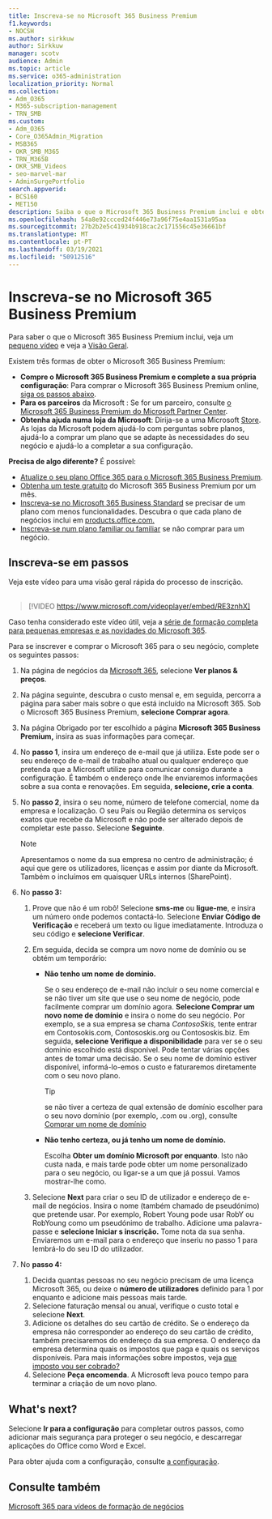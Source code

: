 ```yaml
---
title: Inscreva-se no Microsoft 365 Business Premium
f1.keywords:
- NOCSH
ms.author: sirkkuw
author: Sirkkuw
manager: scotv
audience: Admin
ms.topic: article
ms.service: o365-administration
localization_priority: Normal
ms.collection:
- Adm_O365
- M365-subscription-management
- TRN_SMB
ms.custom:
- Adm_O365
- Core_O365Admin_Migration
- MSB365
- OKR_SMB_M365
- TRN_M365B
- OKR_SMB_Videos
- seo-marvel-mar
- AdminSurgePortfolio
search.appverid:
- BCS160
- MET150
description: Saiba o que o Microsoft 365 Business Premium inclui e obtenha orientação passo a passo ao inscrever-se no Microsoft 365 Business Premium.
ms.openlocfilehash: 54a8e92ccced24f446e73a96f75e4aa1531a95aa
ms.sourcegitcommit: 27b2b2e5c41934b918cac2c171556c45e36661bf
ms.translationtype: MT
ms.contentlocale: pt-PT
ms.lasthandoff: 03/19/2021
ms.locfileid: "50912516"
---
```

# <a name="sign-up-for-microsoft-365-business-premium"></a>Inscreva-se no Microsoft 365 Business Premium

Para saber o que o Microsoft 365 Business Premium inclui, veja um [pequeno vídeo](../business-video/what-is-microsoft-365.md) e veja a [Visão Geral](microsoft-365-business-overview.md).

Existem três formas de obter o Microsoft 365 Business Premium:
- **Compre o Microsoft 365 Business Premium e complete a sua própria configuração**: Para comprar o Microsoft 365 Business Premium online, [siga os passos abaixo](#sign-up-steps).
- **Para os parceiros** da Microsoft : Se for um parceiro, consulte [o Microsoft 365 Business Premium do Microsoft Partner Center](get-microsoft-365-business.md).
- **Obtenha ajuda numa loja da Microsoft**: Dirija-se a uma Microsoft [Store](https://go.microsoft.com/fwlink/?linkid=2109652). As lojas da Microsoft podem ajudá-lo com perguntas sobre planos, ajudá-lo a comprar um plano que se adapte às necessidades do seu negócio e ajudá-lo a completar a sua configuração.

**Precisa de algo diferente?** É possível:
- [Atualize o seu plano Office 365 para o Microsoft 365 Business Premium](migrate-to-microsoft-365-business.md).
- [Obtenha um teste gratuito](https://go.microsoft.com/fwlink/p/?linkid=2102309) do Microsoft 365 Business Premium por um mês.
- [Inscreva-se no Microsoft 365 Business Standard](https://go.microsoft.com/fwlink/p/?LinkID=510935) se precisar de um plano com menos funcionalidades. Descubra o que cada plano de negócios inclui em [products.office.com.](https://go.microsoft.com/fwlink/?linkid=2109397)
- [Inscreva-se num plano familiar ou familiar](https://go.microsoft.com/fwlink/?linkid=2109398) se não comprar para um negócio. 

## <a name="sign-up-steps"></a>Inscreva-se em passos

Veja este vídeo para uma visão geral rápida do processo de inscrição.<br><br>

> [!VIDEO https://www.microsoft.com/videoplayer/embed/RE3znhX] 

Caso tenha considerado este vídeo útil, veja a [série de formação completa para pequenas empresas e as novidades do Microsoft 365](https://support.microsoft.com/office/6ab4bbcd-79cf-4000-a0bd-d42ce4d12816).

Para se inscrever e comprar o Microsoft 365 para o seu negócio, complete os seguintes passos:

1. Na página de negócios da [Microsoft 365](https://go.microsoft.com/fwlink/?linkid=2109654), selecione **Ver planos & preços**. 
2. Na página seguinte, descubra o custo mensal e, em seguida, percorra a página para saber mais sobre o que está incluído na Microsoft 365. Sob o Microsoft 365 Business Premium, **selecione Comprar agora**.
3. Na página Obrigado por ter escolhido a página **Microsoft 365 Business Premium,** insira as suas informações para começar.
4. No **passo 1**, insira um endereço de e-mail que já utiliza. Este pode ser o seu endereço de e-mail de trabalho atual ou qualquer endereço que pretenda que a Microsoft utilize para comunicar consigo durante a configuração. É também o endereço onde lhe enviaremos informações sobre a sua conta e renovações. Em seguida, **selecione, crie a conta**.
5. No **passo 2**, insira o seu nome, número de telefone comercial, nome da empresa e localização. O seu País ou Região determina os serviços exatos que recebe da Microsoft e não pode ser alterado depois de completar este passo. Selecione **Seguinte**.
    > [!NOTE]
    > Apresentamos o nome da sua empresa no centro de administração; é aqui que gere os utilizadores, licenças e assim por diante da Microsoft. Também o incluímos em quaisquer URLs internos (SharePoint).
6. No **passo 3:**

    1. Prove que não é um robô! Selecione **sms-me** ou **ligue-me**, e insira um número onde podemos contactá-lo. Selecione **Enviar Código de Verificação** e receberá um texto ou ligue imediatamente. Introduza o seu código e **selecione Verificar**.
    2. Em seguida, decida se compra um novo nome de domínio ou se obtém um temporário:

        - **Não tenho um nome de domínio.** 
        
            Se o seu endereço de e-mail não incluir o seu nome comercial e se não tiver um site que use o seu nome de negócio, pode facilmente comprar um domínio agora. **Selecione Comprar um novo nome de domínio** e insira o nome do seu negócio. Por exemplo, se a sua empresa se chama *ContosoSkis,* tente entrar em Contosokis.com, Contososkis.org ou Contososkis.biz. Em seguida, **selecione Verifique a disponibilidade** para ver se o seu domínio escolhido está disponível. Pode tentar várias opções antes de tomar uma decisão. Se o seu nome de domínio estiver disponível, informá-lo-emos o custo e faturaremos diretamente com o seu novo plano. 
       
            > [!TIP]
            > se não tiver a certeza de qual extensão de domínio escolher para o seu novo domínio (por exemplo, .com ou .org), consulte [Comprar um nome de domínio](../admin/get-help-with-domains/buy-a-domain-name.md)
        
        - **Não tenho certeza, ou já tenho um nome de domínio.** 
        
             Escolha **Obter um domínio Microsoft por enquanto**. Isto não custa nada, e mais tarde pode obter um nome personalizado para o seu negócio, ou ligar-se a um que já possui. Vamos mostrar-lhe como.

    3. Selecione **Next** para criar o seu ID de utilizador e endereço de e-mail de negócios. Insira o nome (também chamado de pseudónimo) que pretende usar. Por exemplo, Robert Young pode usar RobY ou RobYoung como um pseudónimo de trabalho. Adicione uma palavra-passe e **selecione Iniciar s inscrição.** Tome nota da sua senha. Enviaremos um e-mail para o endereço que inseriu no passo 1 para lembrá-lo do seu ID do utilizador.
7. No **passo 4:** 

    1. Decida quantas pessoas no seu negócio precisam de uma licença Microsoft 365, ou deixe o **número de utilizadores** definido para 1 por enquanto e adicione mais pessoas mais tarde. 
    2. Selecione faturação mensal ou anual, verifique o custo total e selecione **Next**. 
    3. Adicione os detalhes do seu cartão de crédito. Se o endereço da empresa não corresponder ao endereço do seu cartão de crédito, também precisaremos do endereço da sua empresa. O endereço da empresa determina quais os impostos que paga e quais os serviços disponíveis. Para mais informações sobre impostos, veja [que imposto vou ser cobrado?](../commerce/billing-and-payments/tax-information.md)
    4. Selecione **Peça encomenda**. A Microsoft leva pouco tempo para terminar a criação de um novo plano.

## <a name="whats-next"></a>What's next?

Selecione **Ir para a configuração** para completar outros passos, como adicionar mais segurança para proteger o seu negócio, e descarregar aplicações do Office como Word e Excel.

Para obter ajuda com a configuração, consulte [a configuração](set-up.md).

## <a name="see-also"></a>Consulte também

[Microsoft 365 para vídeos de formação de negócios](https://support.microsoft.com/office/6ab4bbcd-79cf-4000-a0bd-d42ce4d12816)